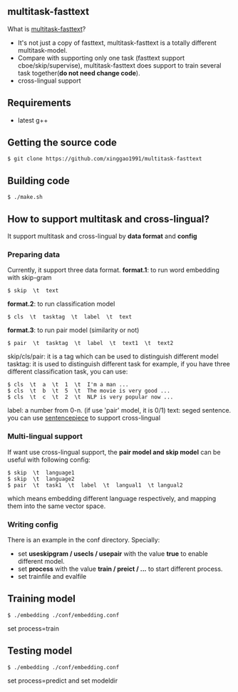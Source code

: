 ## multitask-fasttext
What is [multitask-fasttext](https://github.com/xinggao1991/multitask-fasttext)?
* It's not just a copy of fasttext, multitask-fasttext is a totally different multitask-model.
* Compare with supporting only one task (fasttext support cboe/skip/supervise), multitask-fasttext does support to train several task together(**do not need change code**).
* cross-lingual support

## Requirements
* latest g++

## Getting the source code
```
$ git clone https://github.com/xinggao1991/multitask-fasttext
```

## Building code
```
$ ./make.sh
```

## How to support multitask and cross-lingual?
It support multitask and cross-lingual by **data format** and **config**
### Preparing data
Currently, it support three data format.
**format.1**: to run word embedding with skip-gram 
```
$ skip  \t  text
```
**format.2**: to run classification model
```
$ cls  \t  tasktag  \t  label  \t  text
```
**format.3**: to run pair model (similarity or not)
```
$ pair  \t  tasktag  \t  label  \t  text1  \t  text2
```
skip/cls/pair: it is a tag which can be used to distinguish different model
tasktag: it is used to distinguish different task
    for example, if you have three different classification task, you can use:
```
$ cls  \t  a  \t  1  \t  I'm a man ...
$ cls  \t  b  \t  5  \t  The movie is very good ...
$ cls  \t  c  \t  2  \t  NLP is very popular now ...
```
label: a number from 0-n. (if use 'pair' model, it is 0/1)
text: seged sentence. you can use [sentencepiece](https://github.com/google/sentencepiece) to support cross-lingual

### Multi-lingual support
If want use cross-lingual support, the **pair model and skip model** can be useful with following config:
```
$ skip  \t  language1
$ skip  \t  language2
$ pair  \t  task1  \t  label  \t  langual1  \t langual2
```
which means embedding different language respectively, and mapping them into the same vector space.

### Writing config
There is an example in the conf directory. Specially:
* set **useskipgram / usecls / usepair** with the value **true** to enable different model.
* set **process** with the value **train / preict / ...** to start different process.
* set trainfile and evalfile

## Training model
```
$ ./embedding ./conf/embedding.conf
```
set process=train

## Testing model
```
$ ./embedding ./conf/embedding.conf
```
set process=predict and set modeldir

